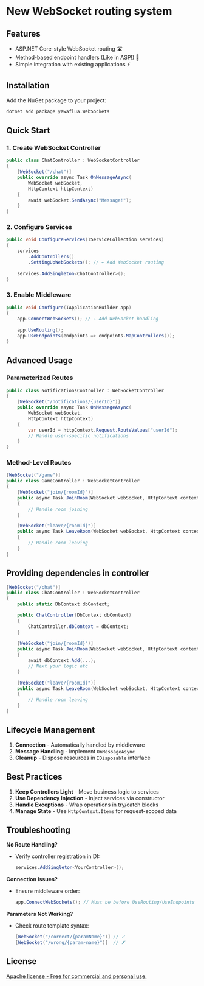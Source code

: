 ﻿# New WebSocket routing system

## Features
- ASP.NET Core-style WebSocket routing 🛣️
- Method-based endpoint handlers (Like in ASP!) 🎯
- Simple integration with existing applications ⚡

## Installation
Add the NuGet package to your project:
```bash
dotnet add package yawaflua.WebSockets
```

## Quick Start

### 1. Create WebSocket Controller
```csharp
public class ChatController : WebSocketController
{
    [WebSocket("/chat")]
    public override async Task OnMessageAsync(
        WebSocket webSocket, 
        HttpContext httpContext)
    {
        await webSocket.SendAsync("Message!");
    }
}
```

### 2. Configure Services
```csharp
public void ConfigureServices(IServiceCollection services)
{
    services
        .AddControllers()
        .SettingUpWebSockets(); // ← Add WebSocket routing
        
    services.AddSingleton<ChatController>();
}
```

### 3. Enable Middleware
```csharp
public void Configure(IApplicationBuilder app)
{
    app.ConnectWebSockets(); // ← Add WebSocket handling
    
    app.UseRouting();
    app.UseEndpoints(endpoints => endpoints.MapControllers());
}
```

## Advanced Usage

### Parameterized Routes
```csharp
public class NotificationsController : WebSocketController
{
    [WebSocket("/notifications/{userId}")]
    public override async Task OnMessageAsync(
        WebSocket webSocket,
        HttpContext httpContext)
    {
        var userId = httpContext.Request.RouteValues["userId"];
        // Handle user-specific notifications
    }
}
```

### Method-Level Routes
```csharp
[WebSocket("/game")]
public class GameController : WebSocketController
{
    [WebSocket("join/{roomId}")]
    public async Task JoinRoom(WebSocket webSocket, HttpContext context)
    {
        // Handle room joining
    }

    [WebSocket("leave/{roomId}")]
    public async Task LeaveRoom(WebSocket webSocket, HttpContext context)
    {
        // Handle room leaving
    }
}
```
## Providing dependencies in controller
```csharp
[WebSocket("/chat")]
public class ChatController : WebSocketController
{
    public static DbContext dbContext;

    public ChatController(DbContext dbContext)
    {
        ChatController.dbContext = dbContext;
    }
    
    [WebSocket("join/{roomId}")]
    public async Task JoinRoom(WebSocket webSocket, HttpContext context)
    {
        await dbContext.Add(...);
        // Next your logic etc
    }

    [WebSocket("leave/{roomId}")]
    public async Task LeaveRoom(WebSocket webSocket, HttpContext context)
    {
        // Handle room leaving
    }
}
```


## Lifecycle Management
1. **Connection** - Automatically handled by middleware
2. **Message Handling** - Implement `OnMessageAsync`
3. **Cleanup** - Dispose resources in `IDisposable` interface

## Best Practices
1. **Keep Controllers Light** - Move business logic to services
2. **Use Dependency Injection** - Inject services via constructor
3. **Handle Exceptions** - Wrap operations in try/catch blocks
4. **Manage State** - Use `HttpContext.Items` for request-scoped data

## Troubleshooting
**No Route Handling?**
- Verify controller registration in DI:
  ```csharp
  services.AddSingleton<YourController>();
  ```

**Connection Issues?**
- Ensure middleware order:
  ```csharp
  app.ConnectWebSockets(); // Must be before UseRouting/UseEndpoints
  ```

**Parameters Not Working?**
- Check route template syntax:
  ```csharp
  [WebSocket("/correct/{paramName}")] // ✓
  [WebSocket("/wrong/{param-name}")]  // ✗
  ```

## License
[Apache license - Free for commercial and personal use.](LICENSE)

